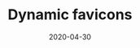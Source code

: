---
title: Dynamic favicons
date: 2020-04-30
publishedOn: LinkedIn
thumb: ./thumb.png
url: https://www.linkedin.com/posts/varchasvipandey_javascript-tips-webdevelopment-activity-6800799773097017344-NebB
---
